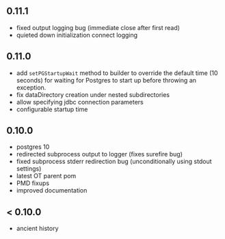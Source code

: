 0.11.1
------
* fixed output logging bug (immediate close after first read)
* quieted down initialization connect logging

0.11.0
------
* add `setPGStartupWait` method to builder to override the default time (10 seconds) for
waiting for Postgres to start up before throwing an exception.
* fix dataDirectory creation under nested subdirectories
* allow specifying jdbc connection parameters
* configurable startup time

0.10.0
------

* postgres 10
* redirected subprocess output to logger (fixes surefire bug)
* fixed subprocess stderr redirection bug
  (unconditionally using stdout settings)
* latest OT parent pom
* PMD fixups
* improved documentation

< 0.10.0
--------

* ancient history
